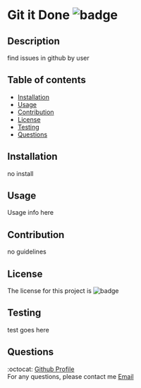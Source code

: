 

  # Git it Done ![badge](https://img.shields.io/badge/license-Apache%20License%202.0-red)

  ## Description
  find issues in github by user
  
  ## Table of contents
  * [Installation](#installation)
  * [Usage](#usage)
  * [Contribution](#contribution)
  * [License](#license)
  * [Testing](#testing)
  * [Questions](#questions)

  ## Installation
  no install

  ## Usage
  Usage info here

  ## Contribution
  no guidelines

  ## License
  The license for this project is ![badge](https://img.shields.io/badge/license-Apache%20License%202.0-red)

  ## Testing
  test goes here

  ## Questions
  :octocat: [Github Profile](https://github.com/mlopez94) <br />
  For any questions, please contact me [Email](mailto:lopezmatthew87@gmail.com)


